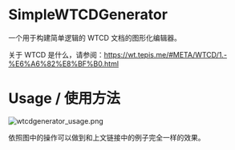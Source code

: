 # SimpleWTCDGenerator

一个用于构建简单逻辑的 WTCD 文档的图形化编辑器。

关于 WTCD 是什么，请参阅：https://wt.tepis.me/#META/WTCD/1.-%E6%A6%82%E8%BF%B0.html

# Usage / 使用方法

![wtcdgenerator_usage.png](https://i.loli.net/2020/08/05/4HKPqbUj9ckStO8.png)

依照图中的操作可以做到和上文链接中的例子完全一样的效果。
